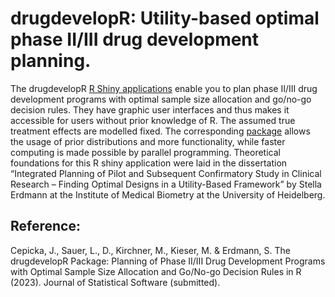 # drugdevelopR: Utility-based optimal phase II/III drug development planning.

The drugdevelopR [R Shiny
applications](https://web.imbi.uni-heidelberg.de/drugdevelopR/) enable you to plan phase II/III drug
development programs with optimal sample size allocation and go/no-go
decision rules. They have graphic user interfaces and thus makes it accessible for
users without prior knowledge of R. The assumed true treatment effects are modelled fixed. 
The corresponding [package](https://github.com/Sterniii3/drugdevelopR) 
allows the usage of prior distributions and more functionality, while faster computing is made possible by
parallel programming. Theoretical foundations for this R shiny application were laid
in the dissertation “Integrated Planning of Pilot and Subsequent
Confirmatory Study in Clinical Research – Finding Optimal Designs in a
Utility-Based Framework” by Stella Erdmann at the Institute of Medical
Biometry at the University of Heidelberg.

## Reference:

Cepicka, J., Sauer, L., D., Kirchner, M., Kieser, M. & Erdmann, S. The drugdevelopR Package: 
Planning of Phase II/III Drug Development Programs with Optimal Sample Size Allocation and 
Go/No-go Decision Rules in R (2023). Journal of Statistical Software (submitted).
